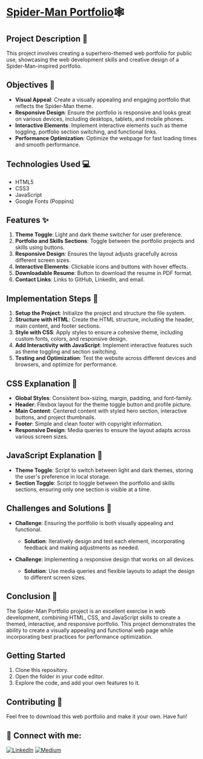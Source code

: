 <h1><a href="https://spider-man-portfolio-hakubacode.netlify.app/">Spider-Man Portfolio</a>🕸️</h1>

## Project Description 📝

This project involves creating a superhero-themed web portfolio for public use, showcasing the web development skills and creative design of a Spider-Man-inspired portfolio.

## Objectives 🎯

- **Visual Appeal**: Create a visually appealing and engaging portfolio that reflects the Spider-Man theme.
- **Responsive Design**: Ensure the portfolio is responsive and looks great on various devices, including desktops, tablets, and mobile phones.
- **Interactive Elements**: Implement interactive elements such as theme toggling, portfolio section switching, and functional links.
- **Performance Optimization**: Optimize the webpage for fast loading times and smooth performance.

## Technologies Used 💻

- HTML5
- CSS3
- JavaScript
- Google Fonts (Poppins)

## Features ✨

1. **Theme Toggle**: Light and dark theme switcher for user preference.
2. **Portfolio and Skills Sections**: Toggle between the portfolio projects and skills using buttons.
3. **Responsive Design**: Ensures the layout adjusts gracefully across different screen sizes.
4. **Interactive Elements**: Clickable icons and buttons with hover effects.
5. **Downloadable Resume**: Button to download the resume in PDF format.
6. **Contact Links**: Links to GitHub, LinkedIn, and email.

## Implementation Steps 🔨

1. **Setup the Project**: Initialize the project and structure the file system.
2. **Structure with HTML**: Create the HTML structure, including the header, main content, and footer sections.
3. **Style with CSS**: Apply styles to ensure a cohesive theme, including custom fonts, colors, and responsive design.
4. **Add Interactivity with JavaScript**: Implement interactive features such as theme toggling and section switching.
5. **Testing and Optimization**: Test the website across different devices and browsers, and optimize for performance.

## CSS Explanation 🎨

- **Global Styles**: Consistent box-sizing, margin, padding, and font-family.
- **Header**: Flexbox layout for the theme toggle button and profile picture.
- **Main Content**: Centered content with styled hero section, interactive buttons, and project thumbnails.
- **Footer**: Simple and clean footer with copyright information.
- **Responsive Design**: Media queries to ensure the layout adapts across various screen sizes.
## JavaScript Explanation 📝

- **Theme Toggle**: Script to switch between light and dark themes, storing the user's preference in local storage.
- **Section Toggle**: Script to toggle between the portfolio and skills sections, ensuring only one section is visible at a time.

## Challenges and Solutions 🧗

- **Challenge**: Ensuring the portfolio is both visually appealing and functional.
  - **Solution**: Iteratively design and test each element, incorporating feedback and making adjustments as needed.

- **Challenge**: Implementing a responsive design that works on all devices.
  - **Solution**: Use media queries and flexible layouts to adapt the design to different screen sizes.

## Conclusion 🏁

The Spider-Man Portfolio project is an excellent exercise in web development, combining HTML, CSS, and JavaScript skills to create a themed, interactive, and responsive portfolio. This project demonstrates the ability to create a visually appealing and functional web page while incorporating best practices for performance optimization.

## Getting Started 

1. Clone this repository.
2. Open the folder in your code editor.
3. Explore the code, and add your own features to it.

## Contributing 🤝

Feel free to download this web portfolio and make it your own. Have fun!

<h2> 🤝 Connect with me:</h2>

[![LinkedIn](https://img.shields.io/badge/LinkedIn-0a66c2?style=for-the-badge&logo=linkedin&logoColor=white)](https://linkedin.com/in/seandesilva)
[![Medium](https://img.shields.io/badge/Medium-000000?style=for-the-badge&logo=medium&logoColor=white)](https://medium.com/@hakuba)

